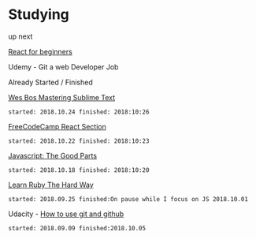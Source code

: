 # Studying

up next

[React for beginners](https://reactforbeginners.com/)

Udemy - Git a web Developer Job


Already Started / Finished

[Wes Bos Mastering Sublime Text](https://sublimetextbook.com/)

    started: 2018.10.24 finished: 2018:10:26
    
[FreeCodeCamp React Section](https://learn.freecodecamp.org/front-end-libraries/react/)

    started: 2018.10.22 finished: 2018:10:23
    
[Javascript: The Good Parts](http://shop.oreilly.com/product/9780596517748.do)

    started: 2018.10.18 finished: 2018:10:20

[Learn Ruby The Hard Way](https://learnrubythehardway.org/)

    started: 2018.09.25 finished:On pause while I focus on JS 2018.10.01

Udacity - [How to use git and github](https://classroom.udacity.com/courses/ud775/)

    started: 2018.09.09 finished:2018.10.05


